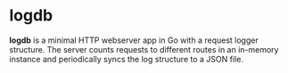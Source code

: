 # logdb

**logdb** is a minimal HTTP webserver app in Go with a request logger structure. The server counts requests to different routes in an in-memory instance and periodically syncs the log structure to a JSON file.
